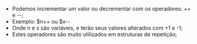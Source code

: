 * Podemos incrementar um valor ou decrementar com os operadores: ++ e --; 
* Exemplo: $n++ ou $x-- 
* Onde n e x são variáveis, e terão seus valores alterados com +1 e -1; 
* Estes operadores são muito utilizados em estruturas de repetição;